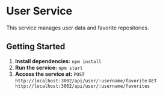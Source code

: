 
# User Service

This service manages user data and favorite repositories.

## Getting Started

1. **Install dependencies:**
   ```npm install```
2. **Run the service:**
   ```npm start```
3. **Access the service at:**
   ```POST http://localhost:3002/api/user/:username/favorite```
   ```GET http://localhost:3002/api/user/:username/favorites```
